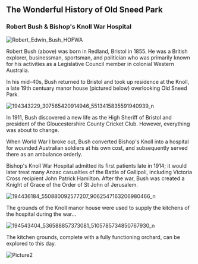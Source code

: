 ## The Wonderful History of Old Sneed Park 

### Robert Bush & Bishop's Knoll War Hospital

![Robert_Edwin_Bush_HOFWA](https://user-images.githubusercontent.com/74665965/120630231-873fb000-c45e-11eb-9024-3b0ec57736e3.jpg)

Robert Bush (above) was born in Redland, Bristol in 1855. He was a British explorer, businessman, sportsman, and politician who was primarily known for his activities as a Legislative Council member in colonial Western Australia. 

In his mid-40s, Bush returned to Bristol and took up residence at the Knoll, a late 19th centuary manor house (pictured below) overlooking Old Sneed Park. 

![194343229_307565420914946_5513415835591940939_n](https://user-images.githubusercontent.com/74665965/120625872-01216a80-c45a-11eb-8755-901cd471c938.jpg)

In 1911, Bush discovered a new life as the High Sheriff of Bristol and president of the Gloucestershire County Cricket Club. However, everything was about to change. 

When World War I broke out, Bush converted Bishop's Knoll into a hospital for wounded Australian soldiers at his own cost, and subsequently served there as an ambulance orderly. 

Bishop's Knoll War Hospital admitted its first patients late in 1914; it would later treat many Anzac casualties of the Battle of Gallipoli, including Victoria Cross recipient John Patrick Hamilton. After the war, Bush was created a Knight of Grace of the Order of St John of Jerusalem.

![194436184_550880092577207_9062547163206980466_n](https://user-images.githubusercontent.com/74665965/120628941-2cf21f80-c45d-11eb-81b5-b0535da22085.jpg)

The grounds of the Knoll manor house were used to supply the kitchens of the hospital during the war...

![194543404_536588857373081_5105785734850767930_n](https://user-images.githubusercontent.com/74665965/120630381-b1916d80-c45e-11eb-8edb-eb3828e2fab6.jpg)

The kitchen grounds, complete with a fully functioning orchard, can be explored to this day. 

![Picture2](https://user-images.githubusercontent.com/74665965/120631262-96732d80-c45f-11eb-90b8-87b0ac73a4f3.png)

